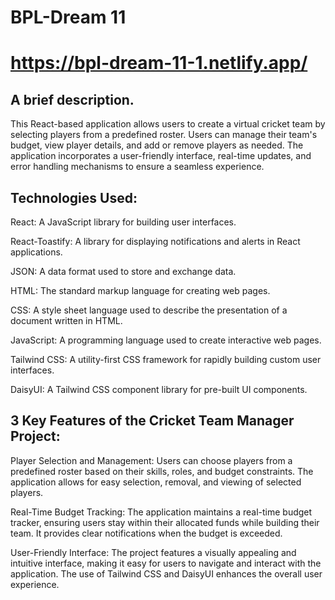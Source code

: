 # BPL-Dream 11 

#  https://bpl-dream-11-1.netlify.app/



## A brief description.

This React-based application allows users to create a virtual cricket team by selecting players from a predefined roster. Users can manage their team's budget, view player details, and add or remove players as needed. The application incorporates a user-friendly interface, real-time updates, and error handling mechanisms to ensure a seamless experience.


## Technologies Used:


React: A JavaScript library for building user interfaces.

React-Toastify: A library for displaying notifications and alerts in React applications.

JSON: A data format used to store and exchange data.

HTML: The standard markup language for creating web pages.

CSS: A style sheet language used to describe the presentation of a document written in HTML.

JavaScript: A programming language used to create interactive web pages.

Tailwind CSS: A utility-first CSS framework for rapidly building custom user interfaces.

DaisyUI: A Tailwind CSS component library for pre-built UI components.


## 3 Key Features of the Cricket Team Manager Project:

Player Selection and Management: Users can choose players from a predefined roster based on their skills, roles, and budget constraints. The application allows for easy selection, removal, and viewing of selected players.

Real-Time Budget Tracking: The application maintains a real-time budget tracker, ensuring users stay within their allocated funds while building their team. It provides clear notifications when the budget is exceeded.

User-Friendly Interface: The project features a visually appealing and intuitive interface, making it easy for users to navigate and interact with the application. The use of Tailwind CSS and DaisyUI enhances the overall user experience.